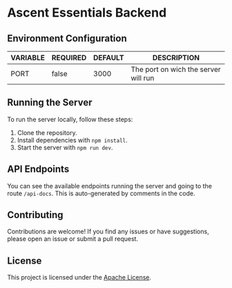 # Ascent Essentials Backend

## Environment Configuration
| VARIABLE | REQUIRED | DEFAULT | DESCRIPTION                          |
| -------- | -------- | ------- | ------------------------------------ |
| PORT     | false    | 3000    | The port on wich the server will run |


## Running the Server
To run the server locally, follow these steps:
1. Clone the repository.
2. Install dependencies with `npm install`.
3. Start the server with `npm run dev`.

## API Endpoints
You can see the available endpoints running the server and going to the route `/api-docs`. 
This is auto-generated by comments in the code.

## Contributing
Contributions are welcome! If you find any issues or have suggestions, please open an issue or submit a pull request.

## License
This project is licensed under the [Apache License](LICENSE).
